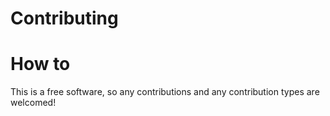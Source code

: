 # Contributing

# How to

This is a free software, so any contributions and any contribution types are welcomed!

